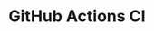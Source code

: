# GitHub Actions CI




































































































































































































































































































































































































































































































